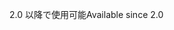 <span data-ttu-id="3c988-101">2.0 以降で使用可能</span><span class="sxs-lookup"><span data-stu-id="3c988-101">Available since 2.0</span></span>